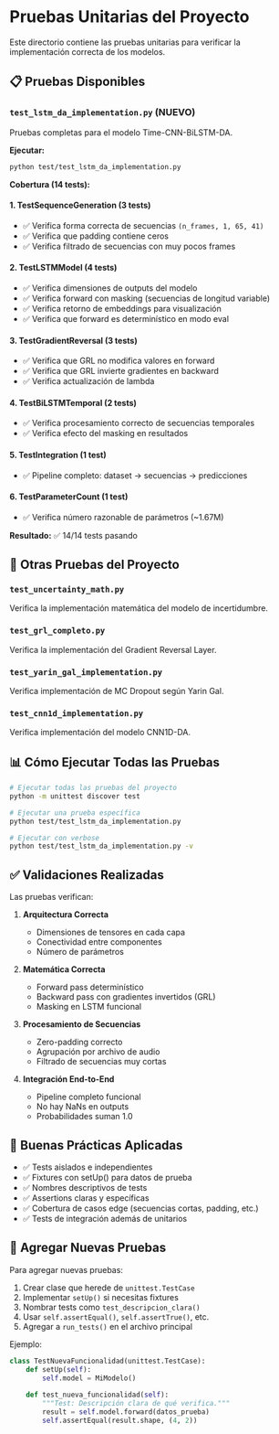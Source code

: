 # Pruebas Unitarias del Proyecto

Este directorio contiene las pruebas unitarias para verificar la implementación correcta de los modelos.

## 📋 Pruebas Disponibles

### `test_lstm_da_implementation.py` (NUEVO)

Pruebas completas para el modelo Time-CNN-BiLSTM-DA.

**Ejecutar:**
```bash
python test/test_lstm_da_implementation.py
```

**Cobertura (14 tests):**

#### 1. TestSequenceGeneration (3 tests)
- ✅ Verifica forma correcta de secuencias `(n_frames, 1, 65, 41)`
- ✅ Verifica que padding contiene ceros
- ✅ Verifica filtrado de secuencias con muy pocos frames

#### 2. TestLSTMModel (4 tests)
- ✅ Verifica dimensiones de outputs del modelo
- ✅ Verifica forward con masking (secuencias de longitud variable)
- ✅ Verifica retorno de embeddings para visualización
- ✅ Verifica que forward es determinístico en modo eval

#### 3. TestGradientReversal (3 tests)
- ✅ Verifica que GRL no modifica valores en forward
- ✅ Verifica que GRL invierte gradientes en backward
- ✅ Verifica actualización de lambda

#### 4. TestBiLSTMTemporal (2 tests)
- ✅ Verifica procesamiento correcto de secuencias temporales
- ✅ Verifica efecto del masking en resultados

#### 5. TestIntegration (1 test)
- ✅ Pipeline completo: dataset → secuencias → predicciones

#### 6. TestParameterCount (1 test)
- ✅ Verifica número razonable de parámetros (~1.67M)

**Resultado:** ✅ 14/14 tests pasando

## 🔧 Otras Pruebas del Proyecto

### `test_uncertainty_math.py`
Verifica la implementación matemática del modelo de incertidumbre.

### `test_grl_completo.py`
Verifica la implementación del Gradient Reversal Layer.

### `test_yarin_gal_implementation.py`
Verifica implementación de MC Dropout según Yarin Gal.

### `test_cnn1d_implementation.py`
Verifica implementación del modelo CNN1D-DA.

## 📊 Cómo Ejecutar Todas las Pruebas

```bash
# Ejecutar todas las pruebas del proyecto
python -m unittest discover test

# Ejecutar una prueba específica
python test/test_lstm_da_implementation.py

# Ejecutar con verbose
python test/test_lstm_da_implementation.py -v
```

## ✅ Validaciones Realizadas

Las pruebas verifican:

1. **Arquitectura Correcta**
   - Dimensiones de tensores en cada capa
   - Conectividad entre componentes
   - Número de parámetros

2. **Matemática Correcta**
   - Forward pass determinístico
   - Backward pass con gradientes invertidos (GRL)
   - Masking en LSTM funcional

3. **Procesamiento de Secuencias**
   - Zero-padding correcto
   - Agrupación por archivo de audio
   - Filtrado de secuencias muy cortas

4. **Integración End-to-End**
   - Pipeline completo funcional
   - No hay NaNs en outputs
   - Probabilidades suman 1.0

## 🎯 Buenas Prácticas Aplicadas

- ✅ Tests aislados e independientes
- ✅ Fixtures con setUp() para datos de prueba
- ✅ Nombres descriptivos de tests
- ✅ Assertions claras y específicas
- ✅ Cobertura de casos edge (secuencias cortas, padding, etc.)
- ✅ Tests de integración además de unitarios

## 📝 Agregar Nuevas Pruebas

Para agregar nuevas pruebas:

1. Crear clase que herede de `unittest.TestCase`
2. Implementar `setUp()` si necesitas fixtures
3. Nombrar tests como `test_descripcion_clara()`
4. Usar `self.assertEqual()`, `self.assertTrue()`, etc.
5. Agregar a `run_tests()` en el archivo principal

Ejemplo:
```python
class TestNuevaFuncionalidad(unittest.TestCase):
    def setUp(self):
        self.model = MiModelo()
    
    def test_nueva_funcionalidad(self):
        """Test: Descripción clara de qué verifica."""
        result = self.model.forward(datos_prueba)
        self.assertEqual(result.shape, (4, 2))
```

